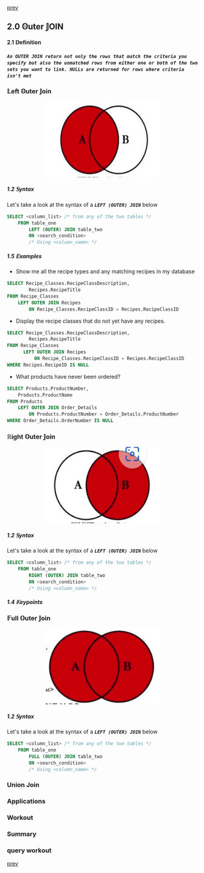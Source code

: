 [prev](innerJoins)
## 2.0 $\mathbb{O}$uter $\mathbb{J}$OIN
#### 2.1 $\mathbb{D}$efinition

***`An OUTER JOIN return not only the rows that match the criteria you specify but also the unmatched rows from
either one or both of the two sets you want to link. NULLs are returned for rows where criteria isn't met`***
### $\mathbb{L}$eft $\mathbb{O}$uter $\mathbb{J}$oin

<p align=center>
    <img src="leftjoin.png" alt="Interception preview" width="300" height="200" />
</p>

##### 1.2 $\mathbb{S}$yntax
Let's take a look at the syntax of a ***`LEFT (OUTER) JOIN`*** below
```SQL
SELECT <column_list> /* from any of the two tables */
    FROM table_one
        LEFT (OUTER) JOIN table_two
        ON <search_condition>
        /* Using <column_name> */
```
##### 1.5 $\mathbb{E}xamples$
- Show me all the recipe types and any matching recipes in my
database
```SQL
SELECT Recipe_Classes.RecipeClassDescription,
		Recipes.RecipeTitle
FROM Recipe_Classes
	LEFT OUTER JOIN Recipes
		ON Recipe_Classes.RecipeClassID = Recipes.RecipeClassID
```

- Display the recipe classes that do not yet have any recipes.
```SQL
SELECT Recipe_Classes.RecipeClassDescription,
        Recipes.RecipeTitle
FROM Recipe_Classes
      LEFT OUTER JOIN Recipes
          ON Recipe_Classes.RecipeClassID = Recipes.RecipeClassID
WHERE Recipes.RecipeID IS NULL
```

- What products have never been ordered?
```SQL
SELECT Products.ProductNumber,
	Products.ProductName
FROM Products
	LEFT OUTER JOIN Order_Details
		ON Products.ProductNumber = Order_Details.ProductNumber
WHERE Order_Details.OrderNumber IS NULL
```

### $\mathbb{R}$ight $\mathbb{O}$uter $\mathbb{J}$oin

<p align=center>
    <img src="rightjoin.png" alt="Interception preview" width="300" height="200" />
</p>

##### 1.2 $\mathbb{S}$yntax
Let's take a look at the syntax of a ***`LEFT (OUTER) JOIN`*** below
```SQL
SELECT <column_list> /* from any of the two tables */
    FROM table_one
        RIGHT (OUTER) JOIN table_two
        ON <search_condition>
        /* Using <column_name> */
```
##### 1.4 $\mathbb{K}ey points$

### $\mathbb{F}$ull $\mathbb{O}$uter $\mathbb{J}$oin

<p align=center>
    <img src="fulljoin.png" alt="Interception preview" width="300" height="200" />
</p>

##### 1.2 $\mathbb{S}$yntax
Let's take a look at the syntax of a ***`LEFT (OUTER) JOIN`*** below
```SQL
SELECT <column_list> /* from any of the two tables */
    FROM table_one
        FULL (OUTER) JOIN table_two
        ON <search_condition>
        /* Using <column_name> */
```
### Union Join
### Applications
### Workout
### Summary
### query workout

[prev](innerJoins)